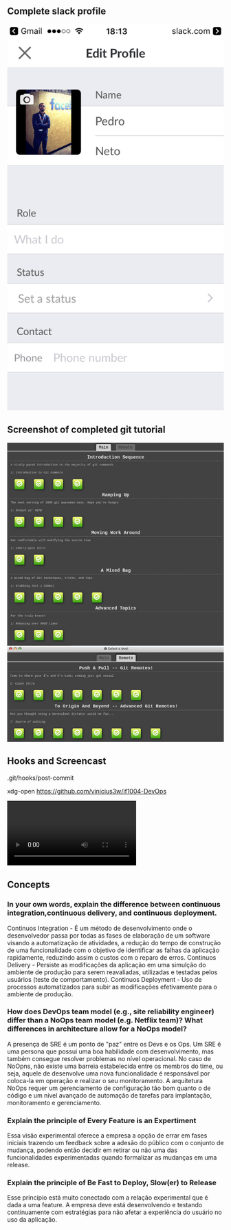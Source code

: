 ## Complete slack profile

![](https://github.com/pedrojsn96/if1004-DevOps/blob/master/exercises/hw1/image-profile.jpg)

## Screenshot of completed git tutorial

![](https://github.com/pedrojsn96/if1004-DevOps/blob/master/exercises/hw1/git-task0-main.png)
![](https://github.com/pedrojsn96/if1004-DevOps/blob/master/exercises/hw1/git-task0-remote.png)

## Hooks and Screencast

.git/hooks/post-commit

xdg-open https://github.com/vinicius3w/if1004-DevOps

![](https://github.com/pedrojsn96/if1004-DevOps/blob/master/exercises/hw1/screen-capture.mp4)

## Concepts

### In your own words, explain the difference between continuous integration,continuous delivery, and continuous deployment.

Continuos Integration - É um método de desenvolvimento onde o desenvolvedor passa por todas as fases de elaboração de um software visando a automatização de atividades, a redução do tempo de construção de uma funcionalidade com o objetivo de identificar as falhas da aplicação rapidamente, reduzindo assim o custos com o reparo de erros.
Continuos Delivery - Persiste as modificações da aplicação em uma simulção do ambiente de produção para serem reavaliadas, utilizadas e testadas pelos usuários (teste de comportamento).
Continuos Deployment - Uso de processos automatizados para subir as modificações efetivamente para o ambiente de produção. 

### How does DevOps team model (e.g., site reliability engineer) differ than a NoOps team model (e.g. Netflix team)? What differences in architecture allow for a NoOps model?

A presença de SRE é um ponto de "paz" entre os Devs e os Ops. Um SRE é uma persona que possui uma boa habilidade com desenvolvimento, mas também consegue resolver problemas no nível operacional. No caso de NoOpns, não existe uma barreia estabelecida entre os membros do time, ou seja, aquele de desenvolve uma nova funcionalidade é responsável por coloca-la em operação e realizar o seu monitoramento. 
A arquitetura NoOps requer um gerenciamento de configuração tão bom quanto o de código e um nível avançado de automação de tarefas para implantação, monitoramento e gerenciamento.

### Explain the principle of Every Feature is an Expertiment

Essa visão experimental oferece a empresa a opção de errar em fases iniciais trazendo um feedback sobre a adesão do público com o conjunto de mudança, podendo então decidir em retirar ou não uma das funcionalidades experimentadas quando formalizar as mudanças em uma release.

### Explain the principle of Be Fast to Deploy, Slow(er) to Release

Esse princípio está muito conectado com a relação experimental que é dada a uma feature. A empresa deve está desenvolvendo e testando continuamente com estratégias para não afetar a experiência do usuário no uso da aplicação.

